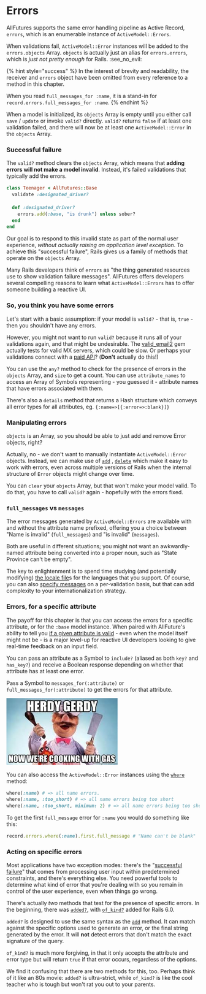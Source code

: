 # Errors

AllFutures supports the same error handling pipeline as Active Record, `errors`, which is an enumerable instance of `ActiveModel::Errors`.

When validations fail, `ActiveModel::Error` instances will be added to the `errors.objects` Array. `objects` is actually just an alias for `errors.errors`, which is _just not pretty enough_ for Rails. :see\_no\_evil:

{% hint style="success" %}
In the interest of brevity and readability, the receiver and `errors` object have been omitted from every reference to a method in this chapter.

When you read `full_messages_for :name`, it is a stand-in for `record.errors.full_messages_for :name`.
{% endhint %}

When a model is initialized, its `objects` Array is empty until you either call `save` / `update` or invoke `valid?` directly. `valid?` returns `false` if at least one validation failed, and there will now be at least one `ActiveModel::Error` in the `objects` Array.

### Successful failure

The `valid?` method clears the `objects` Array, which means that **adding errors will not make a model invalid**. Instead, it's failed validations that typically add the errors.

```ruby
class Teenager < AllFutures::Base
  validate :designated_driver?

  def :designated_driver?
    errors.add(:base, "is drunk") unless sober?
  end
end

```

Our goal is to respond to this invalid state as part of the normal user experience, _without actually raising an application level exception_. To achieve this "successful failure", Rails gives us a family of methods that operate on the `objects` Array.&#x20;

Many Rails developers think of `errors` as "the thing generated resources use to show validation failure messages". AllFutures offers developers several compelling reasons to learn what `ActiveModel::Errors` has to offer someone building a reactive UI.

### So, you think you have some errors

Let's start with a basic assumption: if your model is `valid?` - that is, `true` - then you shouldn't have any errors.

However, you might not want to run `valid?` because it runs all of your validations again, and that might be undesirable. The [valid\_email2](https://github.com/lisinge/valid\_email2) gem actually tests for valid MX servers, which could be slow. Or perhaps your validations connect with a [paid API](https://github.com/stripe-samples/identity)? (**Don't** actually do this!)

You can use the `any?` method to check for the presence of errors in the `objects` Array, and `size` to get a count. You can use `attribute_names` to access an Array of Symbols representing - you guessed it - attribute names that have errors associated with them.

There's also a `details` method that returns a Hash structure which conveys all error types for all attributes, eg. `{:name=>[{:error=>:blank}]}`

### Manipulating errors

`objects` is an Array, so you should be able to just add and remove Error objects, right?

Actually, no - we don't want to manually instantiate `ActiveModel::Error` objects. Instead, we can make use of [`add`](https://api.rubyonrails.org/v7.0.0/classes/ActiveModel/Errors.html#method-i-add) , [`delete`](https://api.rubyonrails.org/v7.0.0/classes/ActiveModel/Errors.html#method-i-delete) which make it easy to work with errors, even across multiple versions of Rails when the internal structure of `Error` objects might change over time.

You can `clear` your `objects` Array, but that won't make your model valid. To do that, you have to call `valid?` again - hopefully with the errors fixed.

### `full_messages` vs `messages`

The error messages generated by `ActiveModel::Errors` are available with and without the attribute name prefixed, offering you a choice between "Name is invalid" (`full_messages`) and "is invalid" (`messages`).

Both are useful in different situations; you might not want an awkwardly-named attribute being converted into a proper noun, such as "State Province can't be empty".

The key to enlightenment is to spend time studying (and potentially modifying) [the locale file](https://github.com/rails/rails/blob/main/activemodel/lib/active\_model/locale/en.yml)s for the languages that you support. Of course, you can also [specify messages](https://guides.rubyonrails.org/active\_record\_validations.html#message) on a per-validation basis, but that can add complexity to your internationalization strategy.

### Errors, for a specific attribute

The payoff for this chapter is that you can access the errors for a specific attribute, or for the `:base` model instance. When paired with AllFuture's ability to tell you [if a given attribute is valid](validations.md#attribute\_valid-attribute-attr\_valid) - even when the model itself might not be - is a major level-up for reactive UI developers looking to give real-time feedback on an input field.

You can pass an attribute as a Symbol to `include?` (aliased as both `key?` and `has_key?`) and receive a Boolean response depending on whether that attribute has at least one error.

Pass a Symbol to `messages_for(:attribute)` or `full_messages_for(:attribute)` to get the errors for that attribute.

![](../.gitbook/assets/gas.jpg)

You can also access the `ActiveModel::Error` instances using the [`where`](https://api.rubyonrails.org/v7.0.0/classes/ActiveModel/Errors.html#method-i-where) method:

```ruby
where(:name) # => all name errors.
where(:name, :too_short) # => all name errors being too short
where(:name, :too_short, minimum: 2) # => all name errors being too short and minimum is 2
```

To get the first `full_message` error for `:name` you would do something like this:

```ruby
record.errors.where(:name).first.full_message # "Name can't be blank"
```

### Acting on specific errors

Most applications have two exception modes: there's the "[successful failure](errors.md#successful-failure)" that comes from processing user input within predetermined constraints, and there's everything else. You need powerful tools to determine what kind of error that you're dealing with so you remain in control of the user experience, even when things go wrong.

There's actually _two_ methods that test for the presence of specific errors. In the beginning, there was [`added?`](https://api.rubyonrails.org/v7.0.0/classes/ActiveModel/Errors.html#method-i-added-3F), with [`of_kind?`](https://api.rubyonrails.org/v7.0.0/classes/ActiveModel/Errors.html#method-i-of\_kind-3F) added for Rails 6.0.

`added?` is designed to use the same syntax as the [`add`](https://api.rubyonrails.org/v7.0.0/classes/ActiveModel/Errors.html#method-i-add) method. It can match against the specific options used to generate an error, or the final string generated by the error. It will **not** detect errors that don't match the exact signature of the query.

`of_kind?` is much more forgiving, in that it only accepts the attribute and error type but will return `true` if that error occurs, regardless of the options.

We find it confusing that there are two methods for this, too. Perhaps think of it like an 80s movie: `added?` is ultra-strict, while `of_kind?` is like the cool teacher who is tough but won't rat you out to your parents.
